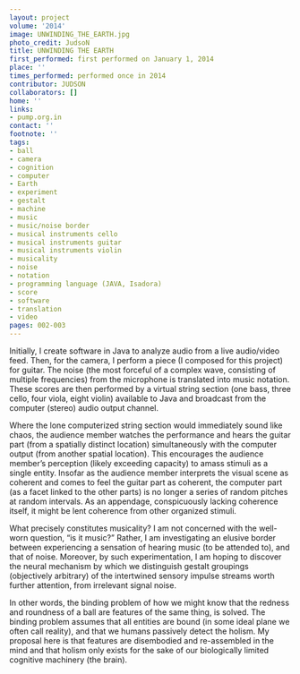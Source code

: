 ```yaml
---
layout: project
volume: '2014'
image: UNWINDING_THE_EARTH.jpg
photo_credit: JudsoN
title: UNWINDING THE EARTH
first_performed: first performed on January 1, 2014
place: ''
times_performed: performed once in 2014
contributor: JUDSON
collaborators: []
home: ''
links:
- pump.org.in
contact: ''
footnote: ''
tags:
- ball
- camera
- cognition
- computer
- Earth
- experiment
- gestalt
- machine
- music
- music/noise border
- musical instruments cello
- musical instruments guitar
- musical instruments violin
- musicality
- noise
- notation
- programming language (JAVA, Isadora)
- score
- software
- translation
- video
pages: 002-003
---
```


Initially, I create software in Java to analyze audio from a live audio/video feed. Then, for the camera, I perform a piece (I composed for this project) for guitar. The noise (the most forceful of a complex wave, consisting of multiple frequencies) from the microphone is translated into music notation. These scores are then performed by a virtual string section (one bass, three cello, four viola, eight violin) available to Java and broadcast from the computer (stereo) audio output channel.

Where the lone computerized string section would immediately sound like chaos, the audience member watches the performance and hears the guitar part (from a spatially distinct location) simultaneously with the computer output (from another spatial location). This encourages the audience member’s perception (likely exceeding capacity) to amass stimuli as a single entity. Insofar as the audience member interprets the visual scene as coherent and comes to feel the guitar part as coherent, the computer part (as a facet linked to the other parts) is no longer a series of random pitches at random intervals. As an appendage, conspicuously lacking coherence itself, it might be lent coherence from other organized stimuli.

What precisely constitutes musicality? I am not concerned with the well-worn question, “is it music?” Rather, I am investigating an elusive border between experiencing a sensation of hearing music (to be attended to), and that of noise. Moreover, by such experimentation, I am hoping to discover the neural mechanism by which we distinguish gestalt groupings (objectively arbitrary) of the intertwined sensory impulse streams worth further attention, from irrelevant signal noise.

In other words, the binding problem of how we might know that the redness and roundness of a ball are features of the same thing, is solved. The binding problem assumes that all entities are bound (in some ideal plane we often call reality), and that we humans passively detect the holism. My proposal here is that features are disembodied and re-assembled in the mind and that holism only exists for the sake of our biologically limited cognitive machinery (the brain).
